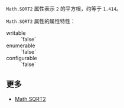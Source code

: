 `Math.SQRT2` 属性表示 `2` 的平方根，约等于 `1.414`。

`Math.SQRT2` 属性的属性特性：

<dl class="dl-horizontal">

<dt>writable</dt>

<dd>`false`</dd>

<dt>enumerable</dt>

<dd>`false`</dd>

<dt>configurable</dt>

<dd>`false`</dd>

</dl>

## 更多

*   [Math.SQRT2](https://developer.mozilla.org/zh-CN/docs/Web/JavaScript/Reference/Global_Objects/Math/SQRT2)